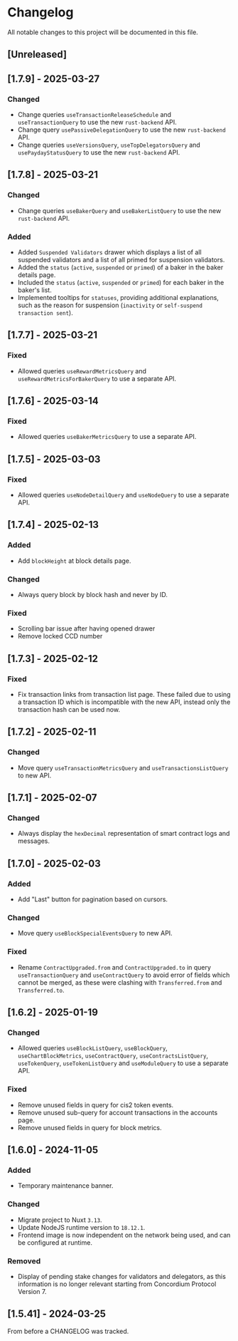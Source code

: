 # Changelog

All notable changes to this project will be documented in this file.

## [Unreleased]

## [1.7.9] - 2025-03-27

### Changed

- Change queries `useTransactionReleaseSchedule` and `useTransactionQuery` to use the new `rust-backend` API.
- Change query `usePassiveDelegationQuery` to use the new `rust-backend` API.
- Change queries `useVersionsQuery`, `useTopDelegatorsQuery` and `usePaydayStatusQuery` to use the new `rust-backend` API.

## [1.7.8] - 2025-03-21

### Changed

- Change queries `useBakerQuery` and `useBakerListQuery` to use the new `rust-backend` API.

### Added

- Added `Suspended Validators` drawer which displays a list of all suspended validators and a list of all primed for suspension validators.
- Added the `status` (`active`, `suspended` or `primed`) of a baker in the baker details page.
- Included the `status` (`active`, `suspended` or `primed`) for each baker in the baker's list.
- Implemented tooltips for `statuses`, providing additional explanations, such as the reason for suspension (`inactivity` or `self-suspend transaction sent`).

## [1.7.7] - 2025-03-21

### Fixed

- Allowed queries `useRewardMetricsQuery` and `useRewardMetricsForBakerQuery` to use a separate API.

## [1.7.6] - 2025-03-14

### Fixed

- Allowed queries `useBakerMetricsQuery` to use a separate API.

## [1.7.5] - 2025-03-03

### Fixed

- Allowed queries `useNodeDetailQuery` and `useNodeQuery` to use a separate API.

## [1.7.4] - 2025-02-13

### Added

- Add `blockHeight` at block details page.

### Changed

- Always query block by block hash and never by ID.

### Fixed

- Scrolling bar issue after having opened drawer
- Remove locked CCD number

## [1.7.3] - 2025-02-12

### Fixed

- Fix transaction links from transaction list page. These failed due to using a transaction ID which is incompatible with the new API, instead only the transaction hash can be used now.

## [1.7.2] - 2025-02-11

### Changed

- Move query `useTransactionMetricsQuery` and `useTransactionsListQuery` to new API.

## [1.7.1] - 2025-02-07

### Changed

- Always display the `hexDecimal` representation of smart contract logs and messages.

## [1.7.0] - 2025-02-03

### Added

- Add "Last" button for pagination based on cursors.

### Changed

- Move query `useBlockSpecialEventsQuery` to new API.

### Fixed

- Rename `ContractUpgraded.from` and `ContractUpgraded.to` in query `useTransactionQuery` and `useContractQuery` to avoid error of fields which cannot be merged, as these were clashing with `Transferred.from` and `Transferred.to`.

## [1.6.2] - 2025-01-19

### Changed

- Allowed queries `useBlockListQuery`, `useBlockQuery`, `useChartBlockMetrics`, `useContractQuery`, `useContractsListQuery`, `useTokenQuery`, `useTokenListQuery` and `useModuleQuery` to use a separate API.

### Fixed

- Remove unused fields in query for cis2 token events.
- Remove unused sub-query for account transactions in the accounts page.
- Remove unused fields in query for block metrics.

## [1.6.0] - 2024-11-05

### Added

- Temporary maintenance banner.

### Changed

- Migrate project to Nuxt `3.13`.
- Update NodeJS runtime version to `18.12.1`.
- Frontend image is now independent on the network being used, and can be configured at runtime.

### Removed

- Display of pending stake changes for validators and delegators, as this information is no longer relevant starting from Concordium Protocol Version 7.

## [1.5.41] - 2024-03-25

From before a CHANGELOG was tracked.

